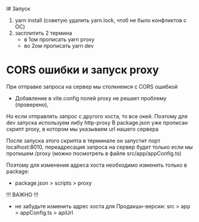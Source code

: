 l# Запуск

1. yarn install (советую удалить yarn.lock, чтоб не было конфликтов с ОС)
2. засплитить 2 термина
   - в 1ом прописать yarn proxy
   - во 2ом прописать yarn dev

# CORS ошибки и запуск proxy

При отправке запроса на сервер мы столкнемся с CORS ошибкой

- Добавление в vite.config полей proxy не решает проблему (проверено),

Но если отправлять запрос с другого хоста, то все окей. Поэтому для dev запуска используем либу http-proxy
В package.json уже прописан скрипт proxy, в котором мы указываем url нашего сервера

После запуска этого скрипта в терминале он запустит порт localhost:8010,
переадресация запроса на сервер будет только если мы пропишем /proxy
(можно посмотреть в файле src/app/appConfig.ts)

Поэтому для изменения адреса хоста необходимо изменить только в package:

- package.json > scripts > proxy

!!! ВАЖНО !!!

- не забудьте изменить адрес хоста для Продакшн-версии: src > app > appConfig.ts > apiUrl
